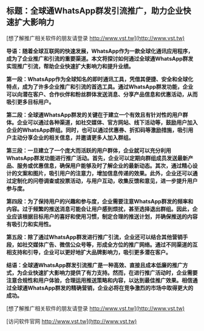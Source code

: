 ## **标题：全球通WhatsApp群发引流推广，助力企业快速扩大影响力**

[想了解推广相关软件的朋友请登录 http://www.vst.tw](http://www.vst.tw)

**导语：随着全球互联网的快速发展，WhatsApp作为一款全球化通讯应用程序，成为了企业推广和引流的重要渠道。本文将探讨如何通过全球通WhatsApp群发实现推广引流，帮助企业快速扩大影响力和提升业绩。**

**第一段：WhatsApp作为全球知名的即时通讯工具，凭借其便捷、安全和全球化特点，成为了许多企业推广和引流的首选工具。通过WhatsApp群发功能，企业可以向潜在客户、合作伙伴和粉丝群体发送消息、分享产品信息和优惠活动，从而吸引更多目标用户。**

**第二段：全球通WhatsApp群发的关键在于建立一个有效且有针对性的用户群体。企业可以通过各种渠道，如社交媒体、官方网站、线下活动等，鼓励用户加入企业的WhatsApp群组。同时，也可以通过优惠券、折扣码等激励措施，吸引用户主动分享企业的相关信息，并邀请更多人加入群组。**

**第三段：一旦建立了一个庞大而活跃的用户群体，企业就可以充分利用WhatsApp群发功能进行推广活动。首先，企业可以定期向群组成员发送最新产品、服务或优惠信息，确保用户能够及时了解企业的最新动态。其次，通过精心设计的文案和图片，吸引用户的注意力，增加信息传递的效果。此外，企业还可以通过定制化的问卷调查或投票活动，与用户互动，收集反馈和意见，进一步提升用户参与度。**

**第四段：为了保持用户的兴趣和参与度，企业需要注意WhatsApp群发的频率和内容。过于频繁的推送消息可能会让用户感到烦扰，甚至选择退出群组。因此，企业应该根据目标用户的喜好和使用习惯，制定合理的推送计划，并确保推送的内容有吸引力和实用性。**

**第五段：除了通过WhatsApp群发进行推广引流，企业还可以结合其他营销手段，如社交媒体广告、微信公众号等，形成全方位的推广网络。通过不同渠道的互相支持和引导，企业可以更好地扩大品牌影响力，吸引更多潜在客户。**

**结语：全球通WhatsApp群发引流推广是一种高效、直接且成本低廉的推广方式，为企业快速扩大影响力提供了有力支持。然而，在进行推广活动时，企业需要注意合规性和用户体验，合理运用推送策略和内容，以达到最佳推广效果。相信通过全球通WhatsApp群发的精确营销，企业必将在竞争激烈的市场中取得更大的成功。**

[想了解推广相关软件的朋友请登录 http://www.vst.tw](http://www.vst.tw)


[访问软件官网 http://www.vst.tw](http://www.vst.tw)

